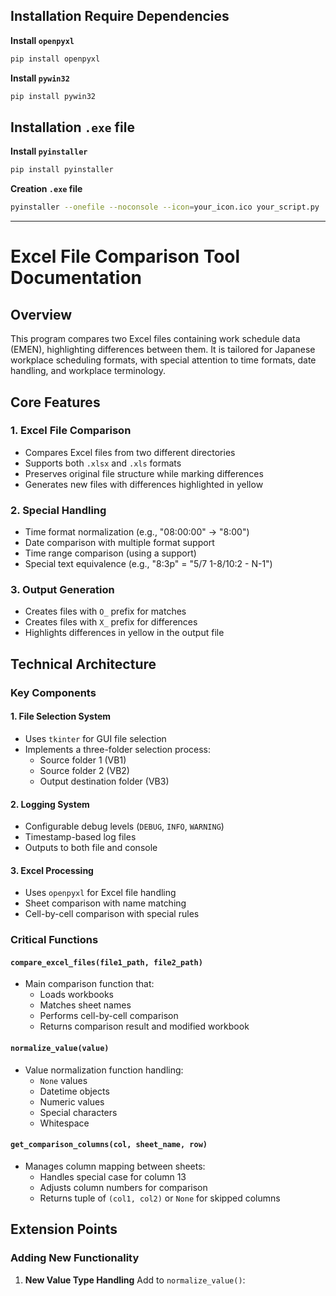## Installation Require Dependencies

**Install `openpyxl`**

```sh
pip install openpyxl
```

**Install `pywin32`**

```sh
pip install pywin32
```

## Installation `.exe` file

**Install `pyinstaller`**

```sh
pip install pyinstaller
```

**Creation `.exe` file**

```sh
pyinstaller --onefile --noconsole --icon=your_icon.ico your_script.py
```

----
# Excel File Comparison Tool Documentation

## Overview

This program compares two Excel files containing work schedule data (EMEN), highlighting differences between them. It is tailored for Japanese workplace scheduling formats, with special attention to time formats, date handling, and workplace terminology.

## Core Features

### 1. Excel File Comparison
- Compares Excel files from two different directories
- Supports both `.xlsx` and `.xls` formats
- Preserves original file structure while marking differences
- Generates new files with differences highlighted in yellow

### 2. Special Handling
- Time format normalization (e.g., "08:00:00" → "8:00")
- Date comparison with multiple format support
- Time range comparison (using a support)
- Special text equivalence (e.g., "8:3p" = "5/7 1-8/10:2 - N-1")

### 3. Output Generation
- Creates files with `O_` prefix for matches
- Creates files with `X_` prefix for differences
- Highlights differences in yellow in the output file

## Technical Architecture

### Key Components

#### 1. File Selection System
- Uses `tkinter` for GUI file selection
- Implements a three-folder selection process:
  - Source folder 1 (VB1)
  - Source folder 2 (VB2)
  - Output destination folder (VB3)

#### 2. Logging System
- Configurable debug levels (`DEBUG`, `INFO`, `WARNING`)
- Timestamp-based log files
- Outputs to both file and console

#### 3. Excel Processing
- Uses `openpyxl` for Excel file handling
- Sheet comparison with name matching
- Cell-by-cell comparison with special rules

### Critical Functions

#### `compare_excel_files(file1_path, file2_path)`
- Main comparison function that:
  - Loads workbooks
  - Matches sheet names
  - Performs cell-by-cell comparison
  - Returns comparison result and modified workbook

#### `normalize_value(value)`
- Value normalization function handling:
  - `None` values
  - Datetime objects
  - Numeric values
  - Special characters
  - Whitespace

#### `get_comparison_columns(col, sheet_name, row)`
- Manages column mapping between sheets:
  - Handles special case for column 13
  - Adjusts column numbers for comparison
  - Returns tuple of `(col1, col2)` or `None` for skipped columns

## Extension Points

### Adding New Functionality

1. **New Value Type Handling**
   Add to `normalize_value()`:
   




